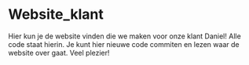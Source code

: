 # Website_klant
Hier kun je de website vinden die we maken voor onze klant Daniel! Alle code staat hierin. Je kunt hier nieuwe code commiten en lezen waar de website over gaat. Veel plezier!
